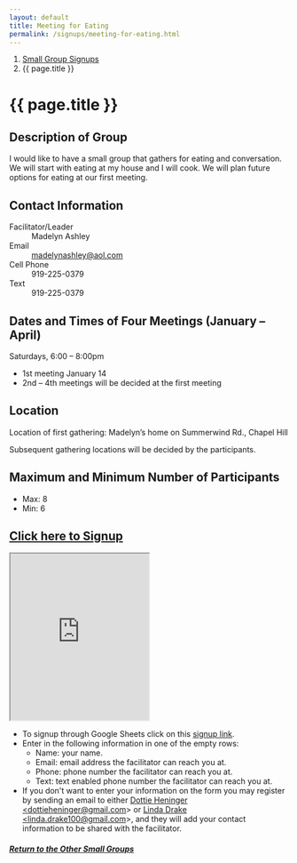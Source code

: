 ```yaml
---
layout: default
title: Meeting for Eating
permalink: /signups/meeting-for-eating.html
---
```

<nav aria-label="breadcrumb">
  <ol class="breadcrumb">
      <li class="breadcrumb-item"><a class="noIcon" href="{{ site.baseurl }}/small-groups.html">Small Group Signups</a></li>
      <li class="breadcrumb-item active" aria-current="page">{{ page.title }}</li>
  </ol>
</nav>

# {{ page.title }}

## Description of Group

I would like to have a small group that gathers for eating and conversation. 
We will start with eating at my house and I will cook. We will plan future 
options for eating at our first meeting. 

## Contact Information
<dl> 
  <dt>Facilitator/Leader</dt>
  <dd>Madelyn Ashley</dd>
  <dt>Email</dt>
  <dd><a href="mailto:madelynashley@aol.com">madelynashley@aol.com</a></dd>
  <dt>Cell Phone</dt>
  <dd>919-225-0379</dd>
  <dt>Text</dt>
  <dd>919-225-0379</dd>
</dl>

## Dates and Times of Four Meetings (January – April)
Saturdays, 6:00 – 8:00pm

- 1st meeting January 14
- 2nd – 4th meetings will be decided at the first meeting

## Location
Location of first gathering: Madelyn’s home on Summerwind Rd., Chapel Hill

Subsequent gathering locations will be decided by the participants.

## Maximum and Minimum Number of Participants
- Max: 8
- Min: 6

## [Click here to Signup](https://docs.google.com/spreadsheets/d/1NeXl9YrRsZp0eEogwDefuuLtiy2Ht3xPK5Ju1ooyYh0/edit?usp=sharing)

<div>
  <iframe src="https://docs.google.com/spreadsheets/d/e/2PACX-1vQTFlKSA0gbkgptE1OrjgV0ArLoB5HJGS1RNklaxcNDlwr_-C79e7Bny_einceZABzuTFr_LDPMh0tX/pubhtml?gid=198606566&amp;single=true&amp;widget=true&amp;headers=false&amp;range=A2:B10"
  width="250px"
  height="300px">
</iframe>
</div>

- To signup through Google Sheets click on this [signup link](https://docs.google.com/spreadsheets/d/1NeXl9YrRsZp0eEogwDefuuLtiy2Ht3xPK5Ju1ooyYh0/edit?usp=sharing).
- Enter in the following information in one of the empty rows:
  - Name: your name.
  - Email: email address the facilitator can reach you at.
  - Phone: phone number the facilitator can reach you at.
  - Text: text enabled phone number the facilitator can reach you at.
- If you don't want to enter your information on the form you may register by 
  sending an email to either <a href='mailto:dottieheninger@gmail.com'>Dottie Heninger &lt;dottieheninger@gmail.com&gt;</a> or 
  <a href='mailto:linda.drake100@gmail.com'>Linda Drake &lt;linda.drake100@gmail.com&gt;</a>, and they will add 
  your contact information to be shared with the facilitator.

<div class="text-center">
  <h5><a href="{{ site.baseurl }}/small-groups.html">Return to the Other Small Groups</a></h5>
</div>
